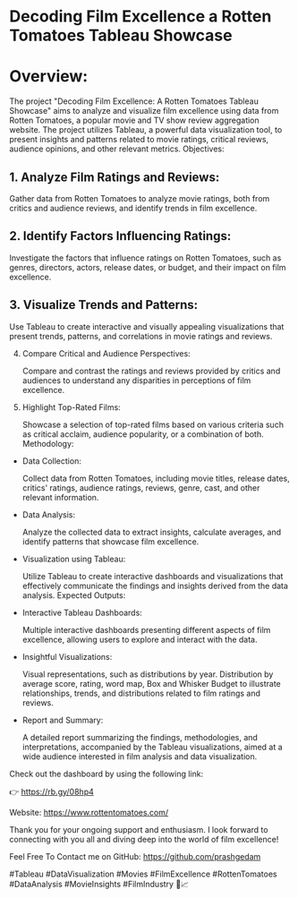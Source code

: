 # Decoding Film Excellence a Rotten Tomatoes Tableau Showcase

# Overview:

The project "Decoding Film Excellence: A Rotten Tomatoes Tableau Showcase" aims to analyze and visualize film excellence using data from Rotten Tomatoes, a popular movie and TV show review aggregation website. The project utilizes Tableau, a powerful data visualization tool, to present insights and patterns related to movie ratings, critical reviews, audience opinions, and other relevant metrics.
Objectives:

## 1. Analyze Film Ratings and Reviews:

   Gather data from Rotten Tomatoes to analyze movie ratings, both from critics and audience reviews, and identify trends in film excellence.

## 2. Identify Factors Influencing Ratings:

   Investigate the factors that influence ratings on Rotten Tomatoes, such as genres, directors, actors, release dates, or budget, and their impact on film excellence.

## 3. Visualize Trends and Patterns:

   Use Tableau to create interactive and visually appealing visualizations that present trends, patterns, and correlations in movie ratings and reviews.

4. Compare Critical and Audience Perspectives:

   Compare and contrast the ratings and reviews provided by critics and audiences to understand any disparities in perceptions of film excellence.

5. Highlight Top-Rated Films:

   Showcase a selection of top-rated films based on various criteria such as critical acclaim, audience popularity, or a combination of both.
Methodology:

- Data Collection:

  Collect data from Rotten Tomatoes, including movie titles, release dates, critics' ratings, audience ratings, reviews, genre, cast, and other relevant information.

- Data Analysis:

  Analyze the collected data to extract insights, calculate averages, and identify patterns that showcase film excellence.

- Visualization using Tableau:

  Utilize Tableau to create interactive dashboards and visualizations that effectively communicate the findings and insights derived from the data analysis.
Expected Outputs:

- Interactive Tableau Dashboards:

  Multiple interactive dashboards presenting different aspects of film excellence, allowing users to explore and interact with the data.

- Insightful Visualizations:

  Visual representations, such as distributions by year. Distribution by average score, rating, word map, Box and Whisker Budget to illustrate relationships, trends, and distributions related to film ratings and reviews.

- Report and Summary:

  A detailed report summarizing the findings, methodologies, and interpretations, accompanied by the Tableau visualizations, aimed at a wide audience interested in film analysis and data visualization.

Check out the dashboard by using the following link:

👉 https://rb.gy/08hp4

Website: https://www.rottentomatoes.com/

Thank you for your ongoing support and enthusiasm. I look forward to connecting with you all and diving deep into the world of film excellence!

Feel Free To Contact me on GitHub: https://github.com/prashgedam

#Tableau #DataVisualization #Movies #FilmExcellence #RottenTomatoes #DataAnalysis #MovieInsights #FilmIndustry 🎥📈
